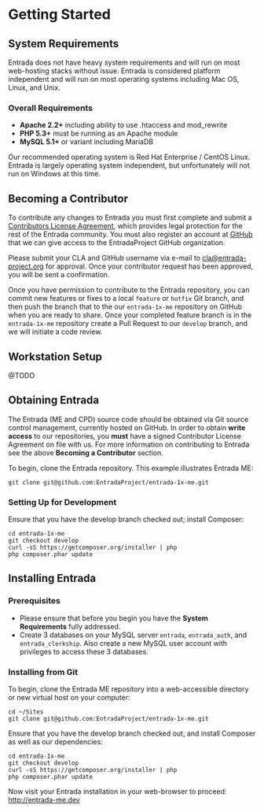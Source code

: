 # Getting Started

## System Requirements

Entrada does not have heavy system requirements and will run on most web-hosting stacks without issue. Entrada is considered platform independent and will run on most operating systems including Mac OS, Linux, and Unix.

### Overall Requirements

* **Apache 2.2+** including ability to use .htaccess and mod_rewrite
* **PHP 5.3+** must be running as an Apache module 
* **MySQL 5.1+** or variant including MariaDB

Our recommended operating system is Red Hat Enterprise / CentOS Linux. Entrada is largely operating system independent, but unfortunately will not run on Windows at this time.

## Becoming a Contributor

To contribute any changes to Entrada you must first complete and submit a [Contributors License Agreement](http://www.entrada-project.org/wp-content/uploads/Entrada-CLA.pdf), which provides legal protection for the rest of the Entrada community. You must also register an account at [GitHub](https://github.com) that we can give access to the EntradaProject GitHub organization.

Please submit your CLA and GitHub username via e-mail to [cla@entrada-project.org](mailto:cla@entrada-project.org) for approval. Once your contributor request has been approved, you will be sent a confirmation.

Once you have permission to contribute to the Entrada repository, you can commit new features or fixes to a local  `feature` or `hotfix` Git branch, and then push the branch that to the our `entrada-1x-me` repository on GitHub when you are ready to share. Once your completed feature branch is in the `entrada-1x-me` repository create a Pull Request to our `develop` branch, and we will initiate a code review.

## Workstation Setup

@TODO

## Obtaining Entrada

The Entrada (ME and CPD) source code should be obtained via Git source control management, currently hosted on GitHub. In order to obtain **write access** to our repositories, you **must** have a signed Contributor License Agreement on file with us. For more information on contributing to Entrada see the above **Becoming a Contributor** section.

To begin, clone the Entrada repository. This example illustrates Entrada ME:
```
git clone git@github.com:EntradaProject/entrada-1x-me.git
```

### Setting Up for Development

Ensure that you have the develop branch checked out; install Composer:

```
cd entrada-1x-me
git checkout develop
curl -sS https://getcomposer.org/installer | php
php composer.phar update
```

## Installing Entrada

### Prerequisites 

* Please ensure that before you begin you have the **System Requirements** fully addressed.
* Create 3 databases on your MySQL server `entrada`, `entrada_auth`, and `entrada_clerkship`. Also create a new MySQL user account with privileges to access these 3 databases.

### Installing from Git

To begin, clone the Entrada ME repository into a web-accessible directory or new virtual host on your computer:
```
cd ~/Sites
git clone git@github.com:EntradaProject/entrada-1x-me.git
```

Ensure that you have the develop branch checked out, and install Composer as well as our dependencies:
```
cd entrada-1x-me
git checkout develop
curl -sS https://getcomposer.org/installer | php
php composer.phar update
```

Now visit your Entrada installation in your web-browser to proceed: http://entrada-me.dev

